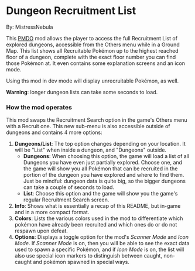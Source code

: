 # Dungeon Recruitment List
By: MistressNebula

This [PMDO](https://github.com/audinowho/PMDODump/releases) mod allows
the player to access the full Recruitment List of explored dungeons,
accessible from the Others menu while in a Ground Map.
This list shows all Recruitable Pokémon up to the highest reached
floor of a dungeon, complete with the exact floor number you can find
those Pokémon at.
It even contains some explanation screens and an icon mode.

Using ths mod in dev mode will display unrecruitable Pokémon, as well.

**Warning**: longer dungeon lists can take some seconds to load.

### How the mod operates
This mod swaps the Recruitment Search option in the game's Others menu
with a Recruit one.
This new sub-menu is also accessible outside of dungeons and contains
4 more options:

1. **Dungeons/List**: The top option changes depending on your
location. It will be "List" when inside a dungeon, and "Dungeons"
outside.
    - **Dungeons**: When choosing this option, the game will load a
list of all Dungeons you have even just partially explored. Choose
one, and the game will show you all Pokémon that can be recruited
in the portion of the dungeon you have explored and where to find
them. Just be mindful: dungeon data is quite big, so
the bigger dungeons can take a couple of seconds to load.
    - **List**: Choose this option and the game will show you the
game's regular Recruitment Search screen.
2. **Info**: Shows what is essentially a recap of this README, but
in-game and in a more compact format.
3. **Colors**: Lists the various colors used in the mod to 
differentiate which pokémon have already been recruited and which ones
do or do not respawn upon defeat.
4. **Options**: Displays a toggle option for the mod's
*Scanner Mode* and *Icon Mode*. If *Scanner Mode* is on, then you
will be able to see the exact data used to spawn a specific Pokémon,
and if *Icon Mode* is on, the list will also use special icon markers 
to distinguish between caught, non-caught and pokémon spawned in special ways.
